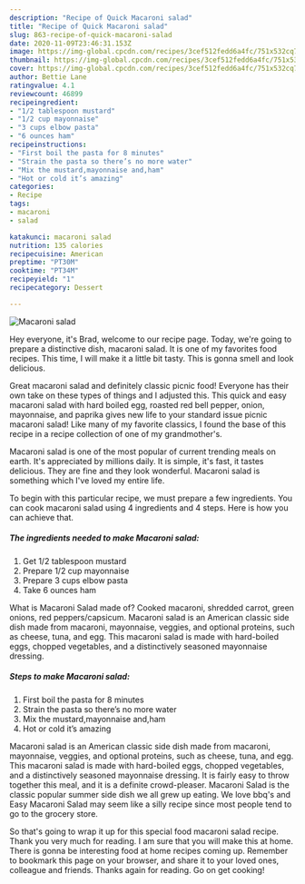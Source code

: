 ```yaml
---
description: "Recipe of Quick Macaroni salad"
title: "Recipe of Quick Macaroni salad"
slug: 863-recipe-of-quick-macaroni-salad
date: 2020-11-09T23:46:31.153Z
image: https://img-global.cpcdn.com/recipes/3cef512fedd6a4fc/751x532cq70/macaroni-salad-recipe-main-photo.jpg
thumbnail: https://img-global.cpcdn.com/recipes/3cef512fedd6a4fc/751x532cq70/macaroni-salad-recipe-main-photo.jpg
cover: https://img-global.cpcdn.com/recipes/3cef512fedd6a4fc/751x532cq70/macaroni-salad-recipe-main-photo.jpg
author: Bettie Lane
ratingvalue: 4.1
reviewcount: 46899
recipeingredient:
- "1/2 tablespoon mustard"
- "1/2 cup mayonnaise"
- "3 cups elbow pasta"
- "6 ounces ham"
recipeinstructions:
- "First boil the pasta for 8 minutes"
- "Strain the pasta so there’s no more water"
- "Mix the mustard,mayonnaise and,ham"
- "Hot or cold it’s amazing"
categories:
- Recipe
tags:
- macaroni
- salad

katakunci: macaroni salad 
nutrition: 135 calories
recipecuisine: American
preptime: "PT30M"
cooktime: "PT34M"
recipeyield: "1"
recipecategory: Dessert

---
```



![Macaroni salad](https://img-global.cpcdn.com/recipes/3cef512fedd6a4fc/751x532cq70/macaroni-salad-recipe-main-photo.jpg)

Hey everyone, it's Brad, welcome to our recipe page. Today, we're going to prepare a distinctive dish, macaroni salad. It is one of my favorites food recipes. This time, I will make it a little bit tasty. This is gonna smell and look delicious.

Great macaroni salad and definitely classic picnic food! Everyone has their own take on these types of things and I adjusted this. This quick and easy macaroni salad with hard boiled egg, roasted red bell pepper, onion, mayonnaise, and paprika gives new life to your standard issue picnic macaroni salad! Like many of my favorite classics, I found the base of this recipe in a recipe collection of one of my grandmother&#39;s.

Macaroni salad is one of the most popular of current trending meals on earth. It's appreciated by millions daily. It is simple, it's fast, it tastes delicious. They are fine and they look wonderful. Macaroni salad is something which I've loved my entire life.


To begin with this particular recipe, we must prepare a few ingredients. You can cook macaroni salad using 4 ingredients and 4 steps. Here is how you can achieve that.

<!--inarticleads1-->

##### The ingredients needed to make Macaroni salad:

1. Get 1/2 tablespoon mustard
1. Prepare 1/2 cup mayonnaise
1. Prepare 3 cups elbow pasta
1. Take 6 ounces ham


What is Macaroni Salad made of? Cooked macaroni, shredded carrot, green onions, red peppers/capsicum. Macaroni salad is an American classic side dish made from macaroni, mayonnaise, veggies, and optional proteins, such as cheese, tuna, and egg. This macaroni salad is made with hard-boiled eggs, chopped vegetables, and a distinctively seasoned mayonnaise dressing. 

<!--inarticleads2-->

##### Steps to make Macaroni salad:

1. First boil the pasta for 8 minutes
1. Strain the pasta so there’s no more water
1. Mix the mustard,mayonnaise and,ham
1. Hot or cold it’s amazing


Macaroni salad is an American classic side dish made from macaroni, mayonnaise, veggies, and optional proteins, such as cheese, tuna, and egg. This macaroni salad is made with hard-boiled eggs, chopped vegetables, and a distinctively seasoned mayonnaise dressing. It is fairly easy to throw together this meal, and it is a definite crowd-pleaser. Macaroni Salad is the classic popular summer side dish we all grew up eating. We love bbq&#39;s and Easy Macaroni Salad may seem like a silly recipe since most people tend to go to the grocery store. 

So that's going to wrap it up for this special food macaroni salad recipe. Thank you very much for reading. I am sure that you will make this at home. There is gonna be interesting food at home recipes coming up. Remember to bookmark this page on your browser, and share it to your loved ones, colleague and friends. Thanks again for reading. Go on get cooking!
